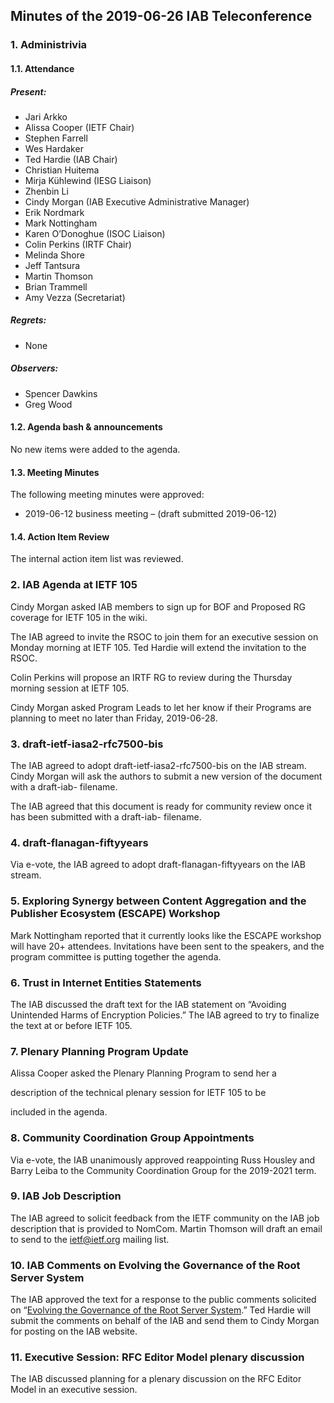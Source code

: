 
Minutes of the 2019-06-26 IAB Teleconference
--------------------------------------------


### 1. Administrivia


#### 1.1. Attendance


##### Present:


* Jari Arkko
* Alissa Cooper (IETF Chair)
* Stephen Farrell
* Wes Hardaker
* Ted Hardie (IAB Chair)
* Christian Huitema
* Mirja Kühlewind (IESG Liaison)
* Zhenbin Li
* Cindy Morgan (IAB Executive Administrative Manager)
* Erik Nordmark
* Mark Nottingham
* Karen O’Donoghue (ISOC Liaison)
* Colin Perkins (IRTF Chair)
* Melinda Shore
* Jeff Tantsura
* Martin Thomson
* Brian Trammell
* Amy Vezza (Secretariat)


##### Regrets:


* None


##### Observers:


* Spencer Dawkins
* Greg Wood


#### 1.2. Agenda bash & announcements


No new items were added to the agenda.


#### 1.3. Meeting Minutes


The following meeting minutes were approved:


* 2019-06-12 business meeting – (draft submitted 2019-06-12)


#### 1.4. Action Item Review


The internal action item list was reviewed.


### 2. IAB Agenda at IETF 105


Cindy Morgan asked IAB members to sign up for BOF and Proposed RG coverage for IETF 105 in the wiki.


The IAB agreed to invite the RSOC to join them for an executive session on Monday morning at IETF 105. Ted Hardie will extend the invitation to the RSOC.


Colin Perkins will propose an IRTF RG to review during the Thursday morning session at IETF 105.


Cindy Morgan asked Program Leads to let her know if their Programs are planning to meet no later than Friday, 2019-06-28.


### 3. draft-ietf-iasa2-rfc7500-bis


The IAB agreed to adopt draft-ietf-iasa2-rfc7500-bis on the IAB stream. Cindy Morgan will ask the authors to submit a new version of the document with a draft-iab- filename.


The IAB agreed that this document is ready for community review once it has been submitted with a draft-iab- filename.


### 4. draft-flanagan-fiftyyears


Via e-vote, the IAB agreed to adopt draft-flanagan-fiftyyears on the IAB stream.


### 5. Exploring Synergy between Content Aggregation and the Publisher Ecosystem (ESCAPE) Workshop


Mark Nottingham reported that it currently looks like the ESCAPE workshop will have 20+ attendees. Invitations have been sent to the speakers, and the program committee is putting together the agenda.


### 6. Trust in Internet Entities Statements


The IAB discussed the draft text for the IAB statement on “Avoiding Unintended Harms of Encryption Policies.” The IAB agreed to try to finalize the text at or before IETF 105.


### 7. Plenary Planning Program Update


Alissa Cooper asked the Plenary Planning Program to send her a  

description of the technical plenary session for IETF 105 to be  

included in the agenda.


### 8. Community Coordination Group Appointments


Via e-vote, the IAB unanimously approved reappointing Russ Housley and Barry Leiba to the Community Coordination Group for the 2019-2021 term.


### 9. IAB Job Description


The IAB agreed to solicit feedback from the IETF community on the IAB job description that is provided to NomCom. Martin Thomson will draft an email to send to the ietf@ietf.org mailing list.


### 10. IAB Comments on Evolving the Governance of the Root Server System


The IAB approved the text for a response to the public comments solicited on “[Evolving the Governance of the Root Server System](https://www.icann.org/public-comments/rss-governance-2019-05-23-en).” Ted Hardie will submit the comments on behalf of the IAB and send them to Cindy Morgan for posting on the IAB website.


### 11. Executive Session: RFC Editor Model plenary discussion


The IAB discussed planning for a plenary discussion on the RFC Editor Model in an executive session.


